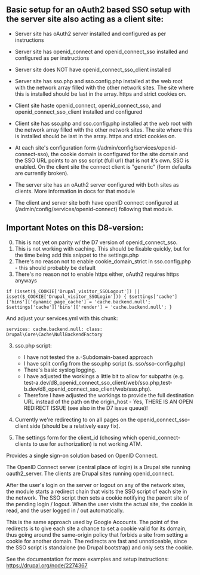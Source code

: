 ## Basic setup for an oAuth2 based SSO setup with the server site also acting as a client site:
- Server site has oAuth2 server installed and configured as per instructions
- Server site has openid_connect and openid_connect_sso installed and configured as per instructions
- Server site does NOT have openid_connect_sso_client installed
- Server site has sso.php and sso.config.php installed at the web root with the network array filled with the other network sites. The site where this is installed should be last in the array. https and strict cookies on.

- Client site haste openid_connect, openid_connect_sso, and openid_connect_sso_client installed and configured
- Client site has sso.php and sso.config.php installed at the web root with the network array filled with the other network sites. The site where this is installed should be last in the array. https and strict cookies on.

- At each site's configuration form (/admin/config/services/openid-connect-sso), the cookie domain is configured for the site domain and the SSO URL points to an sso script (full url) that is not it's own. SSO is enabled. On the client site the connect client is "generic" (form defaults are currently broken).
- The server site has an oAuth2 server configured with both sites as clients. More information in docs for that module
- The client and server site both have openID connect configured at (/admin/config/services/openid-connect) following that module.

## Important Notes on this D8-version:
0. This is not yet on parity w/ the D7 version of openid_connect_sso.
1. This is not working with caching. This should be fixable quickly, but for the time being add this snippet to the settings.php
2. There's no reason not to enable cookie_domain_strict in sso.config.php - this should probably be default
3. There's no reason not to enable https either, oAuth2 requires https anyways

`if (isset($_COOKIE['Drupal_visitor_SSOLogout']) || isset($_COOKIE['Drupal_visitor_SSOLogin'])) {
  $settings['cache']['bins']['dynamic_page_cache'] = 'cache.backend.null';
  $settings['cache']['bins']['render'] = 'cache.backend.null';
}`

And adjust your services.yml with this chunk:

`services:
  cache.backend.null:
    class: Drupal\Core\Cache\NullBackendFactory
`

3. sso.php script:
    - I have not tested the a.-Subdomain-based approach
    - I have split config from the sso.php script (s. sso/sso-config.php)
    - There's basic syslog logging.
    - I have adjusted the workings a little bit to allow for subpaths (e.g. test-a.dev/d8_openid_connect_sso_client/web/sso.php,test-b.dev/d8_openid_connect_sso_client/web/sso.php).
    - Therefore I have adjusted the workings to provide the full destination URL instead of the path on the origin_host - Yes, THERE IS AN OPEN REDIRECT ISSUE (see also in the D7 issue queue)!

4. Currently we're redirecting to <front> on all pages on the openid_connect_sso-client side (should be a relatively easy fix).
5. The settings form for the client_id (chosing which openid_connect-clients to use for authorization) is not working ATM.

Provides a single sign-on solution based on OpenID Connect.

The OpenID Connect server (central place of login) is a Drupal site running oauth2_server.
The clients are Drupal sites running openid_connect.

After the user's login on the server or logout on any of the network sites,
the module starts a redirect chain that visits the SSO script of each site in the network.
The SSO script then sets a cookie notifying the parent site of the pending login / logout.
When the user visits the actual site, the cookie is read, and the user logged in / out automatically.

This is the same approach used by Google Accounts.
The point of the redirects is to give each site a chance to set a cookie valid for its domain,
thus going around the same-origin policy that forbids a site from setting a cookie for another domain.
The redirects are fast and unnoticeable, since the SSO script is standalone (no Drupal bootstrap) and only sets the cookie.

See the documentation for more examples and setup instructions:
https://drupal.org/node/2274367
